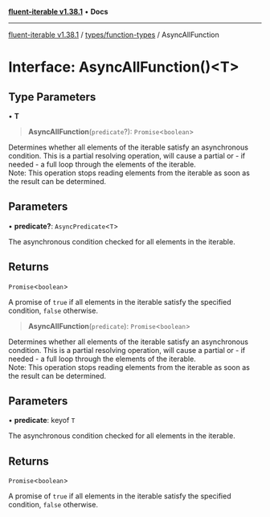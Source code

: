 [**fluent-iterable v1.38.1**](../../../README.md) • **Docs**

***

[fluent-iterable v1.38.1](../../../README.md) / [types/function-types](../README.md) / AsyncAllFunction

# Interface: AsyncAllFunction()\<T\>

## Type Parameters

• **T**

> **AsyncAllFunction**(`predicate`?): `Promise`\<`boolean`\>

Determines whether all elements of the iterable satisfy an asynchronous condition. This is a partial resolving operation, will cause a partial or - if needed - a full loop through the elements of the iterable.<br>
  Note: This operation stops reading elements from the iterable as soon as the result can be determined.

## Parameters

• **predicate?**: `AsyncPredicate`\<`T`\>

The asynchronous condition checked for all elements in the iterable.

## Returns

`Promise`\<`boolean`\>

A promise of `true` if all elements in the iterable satisfy the specified condition, `false` otherwise.

> **AsyncAllFunction**(`predicate`): `Promise`\<`boolean`\>

Determines whether all elements of the iterable satisfy an asynchronous condition. This is a partial resolving operation, will cause a partial or - if needed - a full loop through the elements of the iterable.<br>
  Note: This operation stops reading elements from the iterable as soon as the result can be determined.

## Parameters

• **predicate**: keyof `T`

The asynchronous condition checked for all elements in the iterable.

## Returns

`Promise`\<`boolean`\>

A promise of `true` if all elements in the iterable satisfy the specified condition, `false` otherwise.
